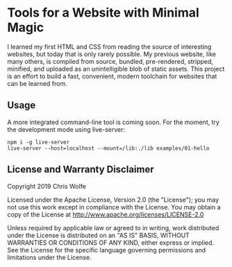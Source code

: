 # Tools for a Website with Minimal Magic

I learned my first HTML and CSS from reading the source of interesting websites,
but today that is only rarely possible. My previous website, like many others,
is compiled from source, bundled, pre-rendered, stripped, minified, and uploaded
as an unintelligible blob of static assets. This project is an effort to build
a fast, convenient, modern toolchain for websites that can be learned from.

## Usage

A more integrated command-line tool is coming soon. For the moment, try the
development mode using live-server:

```
npm i -g live-server
live-server --host=localhost --mount=/lib:./lib examples/01-hello
```

## License and Warranty Disclaimer

Copyright 2019 Chris Wolfe

Licensed under the Apache License, Version 2.0 (the "License");
you may not use this work except in compliance with the License.
You may obtain a copy of the License at
http://www.apache.org/licenses/LICENSE-2.0

Unless required by applicable law or agreed to in writing, work
distributed under the License is distributed on an "AS IS" BASIS,
WITHOUT WARRANTIES OR CONDITIONS OF ANY KIND, either express or implied.
See the License for the specific language governing permissions and
limitations under the License.
